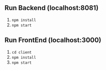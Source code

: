 ## Run Backend (localhost:8081)
1. `npm install`
2. `npm start`

## Run FrontEnd (localhost:3000)
1. `cd client`
2. `npm install`
3. `npm start`

